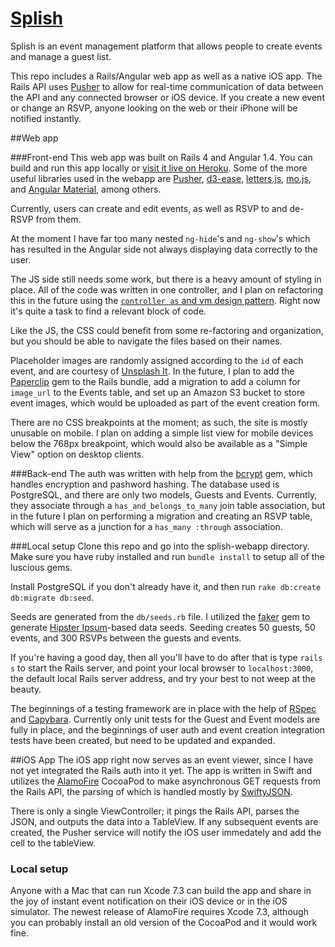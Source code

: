 # [Splish](https://splishthat.herokuapp.com)
Splish is an event management platform that allows people to create events and manage a guest list.

This repo includes a Rails/Angular web app as well as a native iOS app. The Rails API uses [Pusher](https://pusher.com/?v=y) to allow for real-time communication of data between the API and any connected browser or iOS device. If you create a new event or change an RSVP, anyone looking on the web or their iPhone will be notified instantly.

##Web app

###Front-end
This web app was built on Rails 4 and Angular 1.4. You can build and run this app locally or [visit it live on Heroku](https://splishthat.herokuapp.com). Some of the more useful libraries used in the webapp are [Pusher](https://pusher.com/?v=y), [d3-ease](https://github.com/d3/d3-ease), [letters.js](http://letteringjs.com/), [mo.js](http://mojs.io/), and [Angular Material](https://github.com/angular/material), among others.

Currently, users can create and edit events, as well as RSVP to and de-RSVP from them.

At the moment I have far too many nested `ng-hide`'s and `ng-show`'s which has resulted in the Angular side not always displaying data correctly to the user.

The JS side still needs some work, but there is a heavy amount of styling in place. All of the code was written in one controller, and I plan on refactoring this in the future using the [`controller as` and vm design pattern](http://www.johnpapa.net/angularjss-controller-as-and-the-vm-variable/). Right now it's quite a task to find a relevant block of code.

Like the JS, the CSS could benefit from some re-factoring and organization, but you should be able to navigate the files based on their names.

Placeholder images are randomly assigned according to the `id` of each event, and are courtesy of [Unsplash It](https://unsplash.it). In the future, I plan to add the [Paperclip](https://github.com/thoughtbot/paperclip) gem to the Rails bundle, add a migration to add a column for `image_url` to the Events table, and set up an Amazon S3 bucket to store event images, which would be uploaded as part of the event creation form.

There are no CSS breakpoints at the moment; as such, the site is mostly unusable on mobile. I plan on adding a simple list view for mobile devices below the 768px breakpoint, which would also be available as a "Simple View" option on desktop clients.

###Back-end
The auth was written with help from the [bcrypt](https://github.com/codahale/bcrypt-ruby) gem, which handles encryption and pashword hashing. The database used is PostgreSQL, and there are only two models, Guests and Events. Currently, they associate through a `has_and_belongs_to_many` join table association, but in the future I plan on performing a migration and creating an RSVP table, which will serve as a junction for a `has_many :through` association.

###Local setup
Clone this repo and go into the splish-webapp directory. Make sure you have ruby installed and run `bundle install` to setup all of the luscious gems.

Install PostgreSQL if you don't already have it, and then run `rake db:create db:migrate db:seed`.

Seeds are generated from the `db/seeds.rb` file. I utilized the [faker](https://github.com/stympy/faker) gem to generate [Hipster Ipsum](http://hipsum.co/)-based data seeds. Seeding creates 50 guests, 50 events, and 300 RSVPs between the guests and events.

If you're having a good day, then all you'll have to do after that is type `rails s` to start the Rails server, and point your local browser to `localhost:3000`, the default local Rails server address, and try your best to not weep at the beauty.

The beginnings of a testing framework are in place with the help of [RSpec](https://github.com/rspec/rspec) and [Capybara](https://github.com/jnicklas/capybara). Currently only unit tests for the Guest and Event models are fully in place, and the beginnings of user auth and event creation integration tests have been created, but need to be updated and expanded.

##iOS App
The iOS app right now serves as an event viewer, since I have not yet integrated the Rails auth into it yet. The app is written in Swift and utilizes the [AlamoFire](https://github.com/Alamofire/Alamofire) CocoaPod to make asynchronous GET requests from the Rails API, the parsing of which is handled mostly by [SwiftyJSON](https://github.com/SwiftyJSON/SwiftyJSON). 

There is only a single ViewController; it pings the Rails API, parses the JSON, and outputs the data into a TableView. If any subsequent events are created, the Pusher service will notify the iOS user immedately and add the cell to the tableView.

### Local setup
Anyone with a Mac that can run Xcode 7.3 can build the app and share in the joy of instant event notification on their iOS device or in the iOS simulator.
The newest release of AlamoFire requires Xcode 7.3, although you can probably install an old version of the CocoaPod and it would work fine. 

